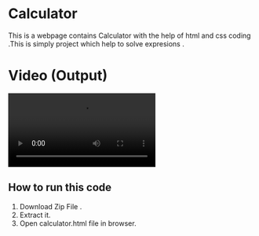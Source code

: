 
# Calculator

This is a webpage contains Calculator with the help of html and css coding .This is simply project which help to solve expresions .

# Video (Output)

![video](alphabetsputput.mov)


## How to run this code 

1. Download Zip File .
2. Extract it.
3. Open calculator.html file in browser.